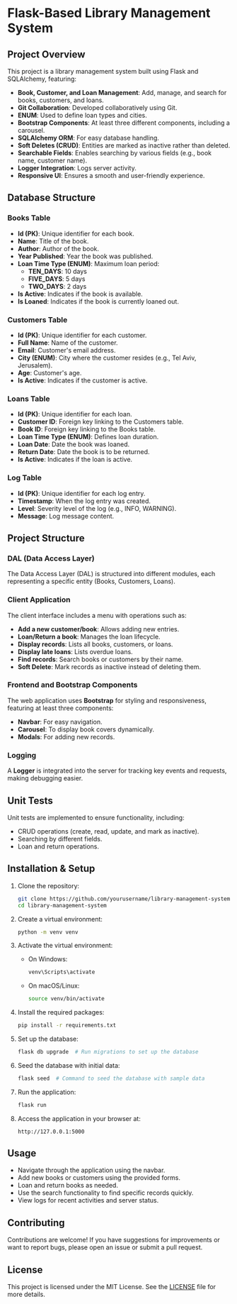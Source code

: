 
# Flask-Based Library Management System

## Project Overview

This project is a library management system built using Flask and SQLAlchemy, featuring:

- **Book, Customer, and Loan Management**: Add, manage, and search for books, customers, and loans.
- **Git Collaboration**: Developed collaboratively using Git.
- **ENUM**: Used to define loan types and cities.
- **Bootstrap Components**: At least three different components, including a carousel.
- **SQLAlchemy ORM**: For easy database handling.
- **Soft Deletes (CRUD)**: Entities are marked as inactive rather than deleted.
- **Searchable Fields**: Enables searching by various fields (e.g., book name, customer name).
- **Logger Integration**: Logs server activity.
- **Responsive UI**: Ensures a smooth and user-friendly experience.

## Database Structure

### Books Table
- **Id (PK)**: Unique identifier for each book.
- **Name**: Title of the book.
- **Author**: Author of the book.
- **Year Published**: Year the book was published.
- **Loan Time Type (ENUM)**: Maximum loan period:
  - **TEN_DAYS**: 10 days
  - **FIVE_DAYS**: 5 days
  - **TWO_DAYS**: 2 days
- **Is Active**: Indicates if the book is available.
- **Is Loaned**: Indicates if the book is currently loaned out.

### Customers Table
- **Id (PK)**: Unique identifier for each customer.
- **Full Name**: Name of the customer.
- **Email**: Customer's email address.
- **City (ENUM)**: City where the customer resides (e.g., Tel Aviv, Jerusalem).
- **Age**: Customer's age.
- **Is Active**: Indicates if the customer is active.

### Loans Table
- **Id (PK)**: Unique identifier for each loan.
- **Customer ID**: Foreign key linking to the Customers table.
- **Book ID**: Foreign key linking to the Books table.
- **Loan Time Type (ENUM)**: Defines loan duration.
- **Loan Date**: Date the book was loaned.
- **Return Date**: Date the book is to be returned.
- **Is Active**: Indicates if the loan is active.

### Log Table
- **Id (PK)**: Unique identifier for each log entry.
- **Timestamp**: When the log entry was created.
- **Level**: Severity level of the log (e.g., INFO, WARNING).
- **Message**: Log message content.

## Project Structure

### DAL (Data Access Layer)
The Data Access Layer (DAL) is structured into different modules, each representing a specific entity (Books, Customers, Loans).

### Client Application
The client interface includes a menu with operations such as:
- **Add a new customer/book**: Allows adding new entries.
- **Loan/Return a book**: Manages the loan lifecycle.
- **Display records**: Lists all books, customers, or loans.
- **Display late loans**: Lists overdue loans.
- **Find records**: Search books or customers by their name.
- **Soft Delete**: Mark records as inactive instead of deleting them.

### Frontend and Bootstrap Components
The web application uses **Bootstrap** for styling and responsiveness, featuring at least three components:
- **Navbar**: For easy navigation.
- **Carousel**: To display book covers dynamically.
- **Modals**: For adding new records.

### Logging
A **Logger** is integrated into the server for tracking key events and requests, making debugging easier.

## Unit Tests
Unit tests are implemented to ensure functionality, including:
- CRUD operations (create, read, update, and mark as inactive).
- Searching by different fields.
- Loan and return operations.

## Installation & Setup

1. Clone the repository:
   ```bash
   git clone https://github.com/yourusername/library-management-system.git
   cd library-management-system
   ```

2. Create a virtual environment:
   ```bash
   python -m venv venv
   ```

3. Activate the virtual environment:
   - On Windows:
     ```bash
     venv\Scripts\activate
     ```
   - On macOS/Linux:
     ```bash
     source venv/bin/activate
     ```

4. Install the required packages:
   ```bash
   pip install -r requirements.txt
   ```

5. Set up the database:
   ```bash
   flask db upgrade  # Run migrations to set up the database
   ```

6. Seed the database with initial data:
   ```bash
   flask seed  # Command to seed the database with sample data
   ```

7. Run the application:
   ```bash
   flask run
   ```

8. Access the application in your browser at:
   ```
   http://127.0.0.1:5000
   ```

## Usage

- Navigate through the application using the navbar.
- Add new books or customers using the provided forms.
- Loan and return books as needed.
- Use the search functionality to find specific records quickly.
- View logs for recent activities and server status.

## Contributing

Contributions are welcome! If you have suggestions for improvements or want to report bugs, please open an issue or submit a pull request.

## License

This project is licensed under the MIT License. See the [LICENSE](LICENSE) file for more details.
